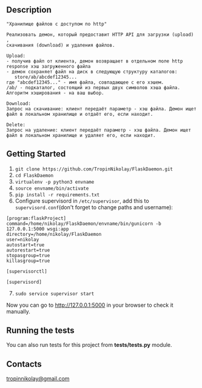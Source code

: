 Description
------------
```
"Хранилище файлов с доступом по http"

Реализовать демон, который предоставит HTTP API для загрузки (upload) ,
скачивания (download) и удаления файлов.

Upload:
- получив файл от клиента, демон возвращает в отдельном поле http
response хэш загруженного файла
- демон сохраняет файл на диск в следующую структуру каталогов:
   store/ab/abcdef12345...
где "abcdef12345..." - имя файла, совпадающее с его хэшем.
/ab/ - подкаталог, состоящий из первых двух символов хэша файла.
Алгоритм хэширования - на ваш выбор.

Download:
Запрос на скачивание: клиент передаёт параметр - хэш файла. Демон ищет
файл в локальном хранилище и отдаёт его, если находит.

Delete:
Запрос на удаление: клиент передаёт параметр - хэш файла. Демон ищет
файл в локальном хранилище и удаляет его, если находит.
```

Getting Started
------------

1. `git clone https://github.com/TropinNikolay/FlaskDaemon.git`
2. `cd FlaskDaemon`
3. `virtualenv -p python3 envname`
4. `source envname/bin/activate`
5. `pip install -r requirements.txt`
6. Configure supervisord in `/etc/supervisor`, add this to `supervisord.conf`(don't forget to change paths and username):
```
[program:flaskProject]
command=/home/nikolay/FlaskDaemon/envname/bin/gunicorn -b 127.0.0.1:5000 wsgi:app
directory=/home/nikolay/FlaskDaemon
user=nikolay
autostart=true
autorestart=true
stopasgroup=true
killasgroup=true

[supervisorctl]

[supervisord]
```
7. `sudo service supervisor start`

Now you can go to http://127.0.0.1:5000 in your browser to check it manually.

Running the tests
------------
You can also run tests for this project from **tests/tests.py** module.

Contacts
--------
tropinnikolay@gmail.com